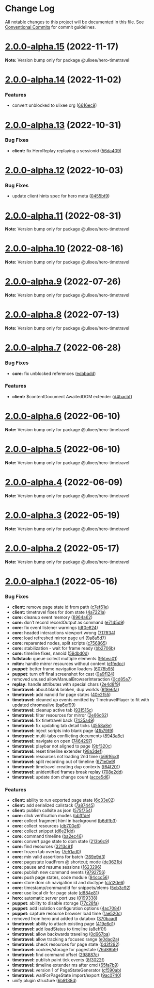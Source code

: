# Change Log

All notable changes to this project will be documented in this file.
See [Conventional Commits](https://conventionalcommits.org) for commit guidelines.

# [2.0.0-alpha.15](https://github.com/ulixee/platform/compare/v2.0.0-alpha.14...v2.0.0-alpha.15) (2022-11-17)

**Note:** Version bump only for package @ulixee/hero-timetravel





# [2.0.0-alpha.14](https://github.com/ulixee/ulixee/compare/v2.0.0-alpha.13...v2.0.0-alpha.14) (2022-11-02)


### Features

* convert unblocked to ulixee org ([6616ec9](https://github.com/ulixee/ulixee/commit/6616ec94186da360e70544c827294b95ecb9381f))





# [2.0.0-alpha.13](https://github.com/ulixee/ulixee/compare/v2.0.0-alpha.12...v2.0.0-alpha.13) (2022-10-31)


### Bug Fixes

* **client:** fix HeroReplay replaying a sessionid ([56da409](https://github.com/ulixee/ulixee/commit/56da409ad42dffd7b45333cd53811d6a8163e550))





# [2.0.0-alpha.12](https://github.com/ulixee/ulixee/compare/v2.0.0-alpha.11...v2.0.0-alpha.12) (2022-10-03)


### Bug Fixes

* update client hints spec for hero meta ([0455bf9](https://github.com/ulixee/ulixee/commit/0455bf943e3203a72e12cc43b240874b4e9bd1b8))





# [2.0.0-alpha.11](https://github.com/ulixee/ulixee/compare/v2.0.0-alpha.10...v2.0.0-alpha.11) (2022-08-31)

**Note:** Version bump only for package @ulixee/hero-timetravel





# [2.0.0-alpha.10](https://github.com/ulixee/ulixee/compare/v2.0.0-alpha.9...v2.0.0-alpha.10) (2022-08-16)

**Note:** Version bump only for package @ulixee/hero-timetravel





# [2.0.0-alpha.9](https://github.com/ulixee/ulixee/compare/v2.0.0-alpha.8...v2.0.0-alpha.9) (2022-07-26)

**Note:** Version bump only for package @ulixee/hero-timetravel





# [2.0.0-alpha.8](https://github.com/ulixee/ulixee/compare/v2.0.0-alpha.7...v2.0.0-alpha.8) (2022-07-13)

**Note:** Version bump only for package @ulixee/hero-timetravel





# [2.0.0-alpha.7](https://github.com/ulixee/ulixee/compare/v2.0.0-alpha.6...v2.0.0-alpha.7) (2022-06-28)


### Bug Fixes

* **core:** fix unblocked references ([edabadd](https://github.com/ulixee/ulixee/commit/edabadd08738875234afc9735e0ad81c31bc5c95))


### Features

* **client:** $contentDocument AwaitedDOM extender ([d4bacbf](https://github.com/ulixee/ulixee/commit/d4bacbfa56086e60f72b80a9b5284a0d4bb678c8))





# [2.0.0-alpha.6](https://github.com/ulixee/ulixee/compare/v2.0.0-alpha.5...v2.0.0-alpha.6) (2022-06-10)

**Note:** Version bump only for package @ulixee/hero-timetravel





# [2.0.0-alpha.5](https://github.com/ulixee/ulixee/compare/v2.0.0-alpha.4...v2.0.0-alpha.5) (2022-06-10)

**Note:** Version bump only for package @ulixee/hero-timetravel





# [2.0.0-alpha.4](https://github.com/ulixee/ulixee/compare/v2.0.0-alpha.3...v2.0.0-alpha.4) (2022-06-09)

**Note:** Version bump only for package @ulixee/hero-timetravel





# [2.0.0-alpha.3](https://github.com/ulixee/ulixee/compare/v2.0.0-alpha.2...v2.0.0-alpha.3) (2022-05-19)

**Note:** Version bump only for package @ulixee/hero-timetravel





# [2.0.0-alpha.2](https://github.com/ulixee/ulixee/compare/v2.0.0-alpha.1...v2.0.0-alpha.2) (2022-05-17)

**Note:** Version bump only for package @ulixee/hero-timetravel





# [2.0.0-alpha.1](https://github.com/ulixee/ulixee/compare/v1.5.4...v2.0.0-alpha.1) (2022-05-16)


### Bug Fixes

* **client:** remove page state id from path ([c7ef61e](https://github.com/ulixee/ulixee/commit/c7ef61efb725003081ad8387e2fc8c3e8122b107))
* **client:** timetravel fixes for dom state ([4a7221a](https://github.com/ulixee/ulixee/commit/4a7221ab513910e96c24028c5e36cc9bdee39293))
* **core:** cleanup event memory ([8964a62](https://github.com/ulixee/ulixee/commit/8964a62c7d4a370e075b35946f4f81ecf977b0f4))
* **core:** don’t record recordOutput as command ([e7145d9](https://github.com/ulixee/ulixee/commit/e7145d950184466436d368818cf1c4d14c66f857))
* **core:** fix event listener warnings ([df0e824](https://github.com/ulixee/ulixee/commit/df0e824fcf85b1545162947b8aee697b12e69b67))
* **core:** headed interactions viewport wrong ([717ff34](https://github.com/ulixee/ulixee/commit/717ff347b7c99f6ae2f493b481c858868e3f2312))
* **core:** load refreshed mirror page url ([9a8a5d7](https://github.com/ulixee/ulixee/commit/9a8a5d7b2f10b1c3100d257a3411dd32231ef137))
* **core:** reparented nodes, split scripts ([c756865](https://github.com/ulixee/ulixee/commit/c756865ea8fb88566eb7d9de34e2d8c8b3b5b1e8))
* **core:** stabilization - wait for frame ready ([bb2706b](https://github.com/ulixee/ulixee/commit/bb2706bbdf8734bbf8baa019b620814e71a48e1d))
* **core:** timeline fixes, nanoid ([59dbd0d](https://github.com/ulixee/ulixee/commit/59dbd0d1f55065fa60525796ac2f60f19e07706b))
* **fullstack:** queue collect multiple elements ([95bea01](https://github.com/ulixee/ulixee/commit/95bea01bbef6f624e56c47eabd10fd1a315f5b88))
* **mitm:** handle mirror resources without content ([e1fedcc](https://github.com/ulixee/ulixee/commit/e1fedcceeb3d9dd49723aff3178e52217c190f7b))
* **puppet:** better frame navigation loaders ([6078b95](https://github.com/ulixee/ulixee/commit/6078b9532afeb542c9a35a30677a74f34ea6cb62))
* **puppet:** turn off final screenshot for cast ([0a9f124](https://github.com/ulixee/ulixee/commit/0a9f12469a6f7261ee46de69c8f6949c6c485e1c))
* removed unused allowManualBrowserInteraction ([0cd85a7](https://github.com/ulixee/ulixee/commit/0cd85a770cf646ea51d8acb8b068e7e697a39870))
* **replay:** handle attributes with special chars ([2e4d8f9](https://github.com/ulixee/ulixee/commit/2e4d8f950727737abecf139d851bef321a42de66))
* **timetravel:** about:blank broken, dup worlds ([8f8e6fa](https://github.com/ulixee/ulixee/commit/8f8e6fa897101c0c53b57f2d60186f8f92a086cf))
* **timetravel:** add nanoid for page states ([40e2f55](https://github.com/ulixee/ulixee/commit/40e2f55cd8982150d4991fe2f9300820f0a230d0))
* **timetravel:** cleaned up events emitted by TimetravelPlayer to fit with updated chromealive ([ba6ef99](https://github.com/ulixee/ulixee/commit/ba6ef993470f36541475e3dfd79670111bd6c29a))
* **timetravel:** cleanup active tab ([931515c](https://github.com/ulixee/ulixee/commit/931515c7540af1b443a09d9daf02148ed247bf01))
* **timetravel:** filter resources for mirror ([2e66c62](https://github.com/ulixee/ulixee/commit/2e66c62889d4151bb2f23f5363633aaef78f87dc))
* **timetravel:** fix timetravel back ([7435a49](https://github.com/ulixee/ulixee/commit/7435a4962945a8af6c4db759e9980418a6c3f463))
* **timetravel:** fix updating tab detail ticks ([4558a8e](https://github.com/ulixee/ulixee/commit/4558a8e2e39ddfb62782a907e091d6a5e39f3c8a))
* **timetravel:** inject scripts into blank page ([4fb79f9](https://github.com/ulixee/ulixee/commit/4fb79f9f8c18965e204ddf48aac89c1b65b863f3))
* **timetravel:** multi-tabs conflicting documents ([8943a6e](https://github.com/ulixee/ulixee/commit/8943a6eedc8154bc256c45011e8e9a3e3ebc6d32))
* **timetravel:** navigate on open ([7464297](https://github.com/ulixee/ulixee/commit/74642978a7b2b77b639dc2f47b203f80da281a6c))
* **timetravel:** playbar not aligned to page ([9bf320c](https://github.com/ulixee/ulixee/commit/9bf320cfd631ac51a1c5e2ee1eefc087e6f7aee8))
* **timetravel:** reset timeline extender ([98a3def](https://github.com/ulixee/ulixee/commit/98a3def26027379e5a4e763325226d535db1b31e))
* **timetravel:** resources not loading 2nd time ([b6616cd](https://github.com/ulixee/ulixee/commit/b6616cd8811ba87a1c5b8cefb541c821668dc45e))
* **timetravel:** split recording out of timeline ([671e0e9](https://github.com/ulixee/ulixee/commit/671e0e91089691e483f28eb9141b21a4605f840f))
* **timetravel:** timetravel creating dup contexts ([f64f201](https://github.com/ulixee/ulixee/commit/f64f201c402a231cb87815d3d8a83c5afc738ca8))
* **timetravel:** unidentified frames break replay ([708e2dd](https://github.com/ulixee/ulixee/commit/708e2ddf75588a92366bfeb54cb7e2e6caa4b387))
* **timetravel:** update dom change count ([acce5d6](https://github.com/ulixee/ulixee/commit/acce5d605ac5dd54573218a13280fff71e48877f))


### Features

* **client:** ability to run exported page state ([6c33e02](https://github.com/ulixee/ulixee/commit/6c33e02749d44ae569ca15a76f1949561981f60c))
* **client:** add serialized callstack ([7a87445](https://github.com/ulixee/ulixee/commit/7a87445a5ea772769cd5cf2df5528e9653bd12a8))
* **client:** publish callsite as json ([575f754](https://github.com/ulixee/ulixee/commit/575f75416589b7ec77c5afa246c0d40cc07cf73d))
* **core:** click verification modes ([bbfffde](https://github.com/ulixee/ulixee/commit/bbfffde792cfaf7e2a37ceb5acb781fbe4332155))
* **core:** collect fragment html in background ([b6dffb3](https://github.com/ulixee/ulixee/commit/b6dffb3ae2c3b76d24e707210b9d9670072f9daa))
* **core:** collect resources ([db700e6](https://github.com/ulixee/ulixee/commit/db700e620f58e1036fa497cbc21cb4dfecdca3f0))
* **core:** collect snippet ([d6e21dd](https://github.com/ulixee/ulixee/commit/d6e21ddd5a9d1491e66071458818768fcb2a9b7e))
* **core:** command timeline ([ba2ec46](https://github.com/ulixee/ulixee/commit/ba2ec468128b8ac605c8856d07d6160164aedb0a))
* **core:** convert page state to dom state ([213b6c9](https://github.com/ulixee/ulixee/commit/213b6c966d887f2a97837ae0c58ab561c3e740f8))
* **core:** find resources ([3213c91](https://github.com/ulixee/ulixee/commit/3213c91e5e2e0d2d9ada716cc13e2d0333c87c66))
* **core:** frozen tab overlay ([7e51ad0](https://github.com/ulixee/ulixee/commit/7e51ad0474f9e80227a59c791ac66ff5d8406006))
* **core:** min valid assertions for batch ([369e9d3](https://github.com/ulixee/ulixee/commit/369e9d3848218fde2f7f34cee57fcc5be72cf716))
* **core:** pagestate loadFrom @ shortcut; mode ([de3621b](https://github.com/ulixee/ulixee/commit/de3621bf9266a6a9a4e45c5e5da1ed167537bcab))
* **core:** pause and resume sessions ([1623296](https://github.com/ulixee/ulixee/commit/1623296d86b1b54846c85cf61c5f9be1cbd6f3b5))
* **core:** publish new command events ([9792756](https://github.com/ulixee/ulixee/commit/979275696fcf2f2125a4fdb3395aa12cffa0d698))
* **core:** push page states, code module ([94ccc56](https://github.com/ulixee/ulixee/commit/94ccc56258a75633bf3f632f26fff3de78d61504))
* **core:** store dom ch navigation id and doctype ([c5120e6](https://github.com/ulixee/ulixee/commit/c5120e6582d600aa105d9bc9821aa29f4c9e1d7e))
* **core:** timestamp/commandId for snippets/elems ([5cb3c92](https://github.com/ulixee/ulixee/commit/5cb3c92fc8523e1903ae578565915b127f433f61))
* **core:** use local dir for page state ([d884e81](https://github.com/ulixee/ulixee/commit/d884e81448e7db9d6f8a1613f7cefe8c5449caed))
* **hero:** automatic server port use ([0199338](https://github.com/ulixee/ulixee/commit/0199338b9cdad68c7e5acd036597bf8d3252c90c))
* **puppet:** ability to disable storage ([77c28fa](https://github.com/ulixee/ulixee/commit/77c28fa6b7e69e0cf05e2374284c916b312b02bc))
* **puppet:** add isolation configuration options ([4ac7084](https://github.com/ulixee/ulixee/commit/4ac708412769601de59f1794c515b4ef815fa2e0))
* **puppet:** capture resource browser load time ([1ae520c](https://github.com/ulixee/ulixee/commit/1ae520ce4047e987011a1a5c50e03e89a630c74e))
* removed  from hero and added to databox ([370baad](https://github.com/ulixee/ulixee/commit/370baad788dcece8a595e705c49075be5a768287))
* **timetravel:** ability to attach existing page ([419e6d1](https://github.com/ulixee/ulixee/commit/419e6d17eb8329f2475c4d85b8ed8c13bdfb1d8b))
* **timetravel:** add loadStatus to timeline ([a8eff0f](https://github.com/ulixee/ulixee/commit/a8eff0fad778fade3259572d8cf2a140258fac7d))
* **timetravel:** allow backwards traveling ([0d667ba](https://github.com/ulixee/ulixee/commit/0d667ba753847f7a34de3f0bbb732b6683e31499))
* **timetravel:** allow tracking a focused range ([e0dad2a](https://github.com/ulixee/ulixee/commit/e0dad2aa39f6a22a90a5e620db2ff7c410bad507))
* **timetravel:** check resources for page state ([0d3f292](https://github.com/ulixee/ulixee/commit/0d3f292edbd8d60bc70c517340ba25dc6054e7c4))
* **timetravel:** cookies/storage for pagestate ([76d88b9](https://github.com/ulixee/ulixee/commit/76d88b9988316170a93d1191e491ff67b91d874d))
* **timetravel:** find command offset ([298887c](https://github.com/ulixee/ulixee/commit/298887c6107bb0e48f7fae13ab4e024449e4280e))
* **timetravel:** publish paint tick events ([8f3022f](https://github.com/ulixee/ulixee/commit/8f3022fbb8bb0764d48c8c3897a09281bf63592d))
* **timetravel:** timeline extender ms after cmd ([65fa7b9](https://github.com/ulixee/ulixee/commit/65fa7b9c0c4469f8f8e9b48df47b51507bcff20a))
* **timetravel:** version 1 of PageStateGenerator ([cf590ab](https://github.com/ulixee/ulixee/commit/cf590aba510b4c5035e68b0cfa9972d9d1e2fcad))
* **timetravel:** waitForPageState import/export ([9ac0740](https://github.com/ulixee/ulixee/commit/9ac07400c63bf9e6599b08bd511de8cb87a5931e))
* unify plugin structure ([6b9138d](https://github.com/ulixee/ulixee/commit/6b9138d890b6fb845af057fef4f390522614978f))
